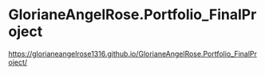 # GlorianeAngelRose.Portfolio_FinalProject

https://glorianeangelrose1316.github.io/GlorianeAngelRose.Portfolio_FinalProject/
